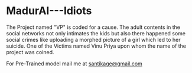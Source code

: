 # MadurAI---Idiots
The Project named "VP" is coded for a cause. The adult contents in the social networks not only intimates the kids but also there happened some social crimes like uploading a morphed picture of a girl which led to her suicide. One of the Victims named Vinu Priya upon whom the name of the project was coined.


For Pre-Trained model mail me at santikage@gmail.com

